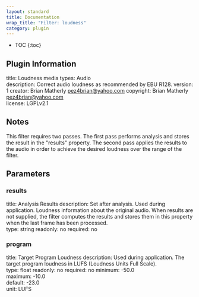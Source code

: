 ```yaml
---
layout: standard
title: Documentation
wrap_title: "Filter: loudness"
category: plugin
---
```

* TOC
{:toc}

## Plugin Information

title: Loudness
media types:
Audio  
description: Correct audio loudness as recommended by EBU R128.
version: 1
creator: Brian Matherly <pez4brian@yahoo.com>
copyright: Brian Matherly <pez4brian@yahoo.com>  
license: LGPLv2.1  

## Notes

This filter requires two passes. The first pass performs analysis and stores the result in the &quot;results&quot; property. The second pass applies the results to the audio in order to achieve the desired loudness over the range of the filter.


## Parameters

### results

title: Analysis Results  description:
Set after analysis. Used during application. Loudness information about the original audio. When results are not supplied, the filter computes the results and stores them in this property when the last frame has been processed.  
type: string
readonly: no
required: no

### program

title: Target Program Loudness  description:
Used during application. The target program loudness in LUFS (Loudness Units Full Scale).  
type: float
readonly: no
required: no
minimum: -50.0  
maximum: -10.0  
default: -23.0  
unit: LUFS  

